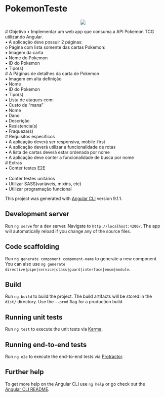 # PokemonTeste
<p align="center">
  <img src="https://i.ibb.co/r6M8h2v/screencapture-localhost-4200-2020-08-22-17-36-33.png">
</p>
# Objetivo
• Implementar um web app que consuma a API Pokemon TCG utilizando
Angular. <br>
• A aplicação deve possuir 2 páginas:<br>
o Página com lista somente das cartas Pokemon:<br>
▪ Imagem da carta<br>
▪ Nome do Pokemon<br>
▪ ID do Pokemon<br>
▪ Tipo(s)<br>
# A Páginas de detalhes da carta de Pokemon<br>
▪ Imagem em alta definição<br>
▪ Nome<br>
▪ ID do Pokemon<br>
▪ Tipo(s)<br>
▪ Lista de ataques com:<br>
▪ Custo de “mana”<br>
▪ Nome<br>
▪ Dano<br>
▪ Descrição<br>
▪ Resistencia(s)<br>
▪ Fraqueza(s)<br>
# Requisitos específicos<br>
• A aplicação deverá ser responsiva, mobile-first<br>
• A aplicação deverá utilizar a funcionalidade de rotas<br>
• A lista de cartas deverá estar ordenada por nome<br>
• A aplicação deve conter a funcionalidade de busca por nome<br>
# Extras<br>
• Conter testes E2E<br><br>
• Conter testes unitários<br>
• Utilizar SASS(variáveis, mixins, etc)<br>
• Utilizar programação funcional<br>

This project was generated with [Angular CLI](https://github.com/angular/angular-cli) version 9.1.1.

## Development server

Run `ng serve` for a dev server. Navigate to `http://localhost:4200/`. The app will automatically reload if you change any of the source files.

## Code scaffolding

Run `ng generate component component-name` to generate a new component. You can also use `ng generate directive|pipe|service|class|guard|interface|enum|module`.

## Build

Run `ng build` to build the project. The build artifacts will be stored in the `dist/` directory. Use the `--prod` flag for a production build.

## Running unit tests

Run `ng test` to execute the unit tests via [Karma](https://karma-runner.github.io).

## Running end-to-end tests

Run `ng e2e` to execute the end-to-end tests via [Protractor](http://www.protractortest.org/).

## Further help

To get more help on the Angular CLI use `ng help` or go check out the [Angular CLI README](https://github.com/angular/angular-cli/blob/master/README.md).

